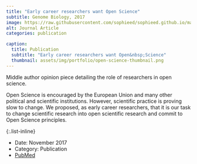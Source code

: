 ```yaml
---
title: "Early career researchers want Open Science"
subtitle: Genome Biology, 2017
image: https://raw.githubusercontent.com/sophieed/sophieed.github.io/master/assets/img/portfolio/open-science.png
alt: Journal Article
categories: publication

caption:
  title: Publication
  subtitle: "Early career researchers want Open&nbsp;Science"
  thumbnail: assets/img/portfolio/open-science-thumbnail.png
---
```

Middle author opinion piece detailing the role of researchers in open science.<br>

Open Science is encouraged by the European Union and many other political and scientific institutions. 
However, scientific practice is proving slow to change. We proposed, as early career researchers, that 
it is our task to change scientific research into open scientific research and commit to Open Science principles.

{:.list-inline}
- Date: November 2017
- Category: Publication
- <a href="https://pubmed.ncbi.nlm.nih.gov/29141654/" target="_blank">PubMed</a>

